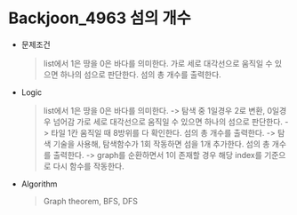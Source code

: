 # Backjoon_4963 섬의 개수

* 문제조건
    > list에서 1은 땅을 0은 바다를 의미한다.
    > 가로 세로 대각선으로 움직일 수 있으면 하나의 섬으로 판단한다.
    > 섬의 총 개수를 출력한다.
* Logic
    > list에서 1은 땅을 0은 바다를 의미한다. -> 탐색 중 1일경우 2로 변환, 0일경우 넘어감
    > 가로 세로 대각선으로 움직일 수 있으면 하나의 섬으로 판단한다. -> 타일 1칸 움직일 때 8방위를 다 확인한다.
    > 섬의 총 개수를 출력한다. -> 탐색 기술을 사용해, 탐색함수가 1회 작동하면 섬을 1개 추가한다.
    > 섬의 총 개수를 출력한다. -> graph를 순환하면서 1이 존재할 경우 해당 index를 기준으로 다시 함수를 작동한다.

* Algorithm
    > Graph theorem, BFS, DFS
